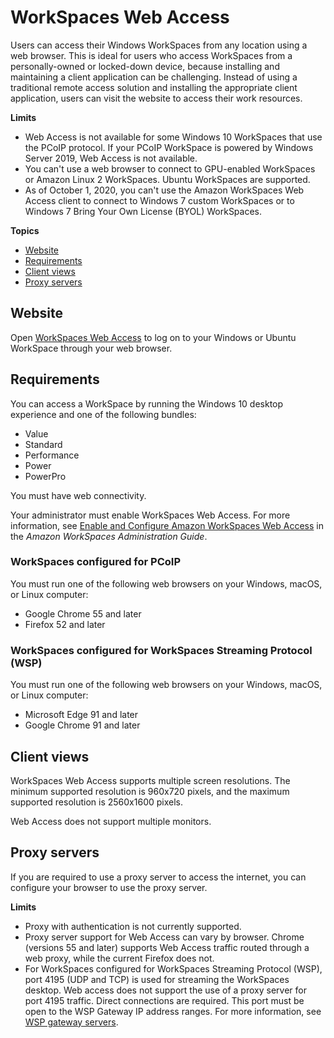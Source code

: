 # WorkSpaces Web Access<a name="amazon-workspaces-web-access"></a>

Users can access their Windows WorkSpaces from any location using a web browser\. This is ideal for users who access WorkSpaces from a personally\-owned or locked\-down device, because installing and maintaining a client application can be challenging\. Instead of using a traditional remote access solution and installing the appropriate client application, users can visit the website to access their work resources\.

**Limits**
+ Web Access is not available for some Windows 10 WorkSpaces that use the PCoIP protocol\. If your PCoIP WorkSpace is powered by Windows Server 2019, Web Access is not available\.
+ You can't use a web browser to connect to GPU\-enabled WorkSpaces or Amazon Linux 2 WorkSpaces. Ubuntu WorkSpaces are supported.
+ As of October 1, 2020, you can't use the Amazon WorkSpaces Web Access client to connect to Windows 7 custom WorkSpaces or to Windows 7 Bring Your Own License \(BYOL\) WorkSpaces\.

**Topics**
+ [Website](#web-access-url)
+ [Requirements](#web-access-requirements)
+ [Client views](#web-access-views)
+ [Proxy servers](#web-access-proxy)

## Website<a name="web-access-url"></a>

Open [WorkSpaces Web Access](https://clients.amazonworkspaces.com/webclient) to log on to your Windows or Ubuntu WorkSpace through your web browser\.

## Requirements<a name="web-access-requirements"></a>

You can access a WorkSpace by running the Windows 10 desktop experience and one of the following bundles:
+ Value
+ Standard
+ Performance
+ Power
+ PowerPro

You must have web connectivity\.

Your administrator must enable WorkSpaces Web Access\. For more information, see [Enable and Configure Amazon WorkSpaces Web Access](https://docs.aws.amazon.com/workspaces/latest/adminguide/web-access.html) in the *Amazon WorkSpaces Administration Guide*\.

### WorkSpaces configured for PCoIP<a name="workspaces-configured-for-pcoip"></a>

You must run one of the following web browsers on your Windows, macOS, or Linux computer:
+ Google Chrome 55 and later
+ Firefox 52 and later

### WorkSpaces configured for WorkSpaces Streaming Protocol \(WSP\)<a name="workspaces-configured-for-wsp"></a>

You must run one of the following web browsers on your Windows, macOS, or Linux computer:
+ Microsoft Edge 91 and later
+ Google Chrome 91 and later

## Client views<a name="web-access-views"></a>

WorkSpaces Web Access supports multiple screen resolutions\. The minimum supported resolution is 960x720 pixels, and the maximum supported resolution is 2560x1600 pixels\.

Web Access does not support multiple monitors\.

## Proxy servers<a name="web-access-proxy"></a>

If you are required to use a proxy server to access the internet, you can configure your browser to use the proxy server\.

**Limits**
+ Proxy with authentication is not currently supported\.
+ Proxy server support for Web Access can vary by browser\. Chrome \(versions 55 and later\) supports Web Access traffic routed through a web proxy, while the current Firefox does not\.
+ For WorkSpaces configured for WorkSpaces Streaming Protocol \(WSP\), port 4195 \(UDP and TCP\) is used for streaming the WorkSpaces desktop\. Web access does not support the use of a proxy server for port 4195 traffic\. Direct connections are required\. This port must be open to the WSP Gateway IP address ranges\. For more information, see [ WSP gateway servers](https://docs.aws.amazon.com/workspaces/latest/adminguide/workspaces-port-requirements.html#gateway_WSP)\.
